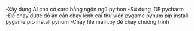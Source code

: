 -Xây dựng AI cho cờ caro bằng ngôn ngữ python
-Sử dụng IDE pycharm 
-Để chạy được đồ án cần chạy lệnh cài thư viện pygame pynum
  pip install pygame
  pip install pynum
-Chạy file main.py để chạy chương trình
